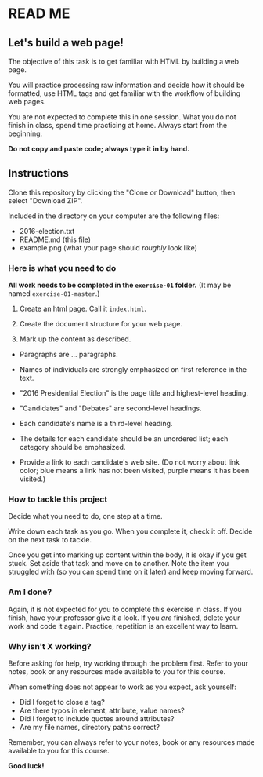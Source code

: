 # READ ME

## Let's build a web page!

The objective of this task is to get familiar with HTML by building a web page.

You will practice processing raw information and decide how it should be formatted, use HTML tags and get familiar with the workflow of building web pages.

You are not expected to complete this in one session. What you do not finish in class, spend time practicing at home. Always start from the beginning.

**Do not copy and paste code; always type it in by hand.**


## Instructions

Clone this repository by clicking the "Clone or Download" button, then select "Download ZIP".

Included in the directory on your computer are the following files:

- 2016-election.txt
- README.md (this file)
- example.png (what your page should *roughly* look like)


### Here is what you need to do

**All work needs to be completed in the `exercise-01` folder.** (It may be named `exercise-01-master`.)

1. Create an html page. Call it `index.html`.

2. Create the document structure for your web page.

3. Mark up the content as described.

  - Paragraphs are ... paragraphs.

  - Names of individuals are strongly emphasized on first reference in the text.

  - "2016 Presidential Election" is the page title and highest-level heading.

  - "Candidates" and "Debates" are second-level headings.

  - Each candidate's name is a third-level heading.

  - The details for each candidate should be an unordered list; each category should be emphasized.

  - Provide a link to each candidate's web site. (Do not worry about link color; blue means a link has not been visited, purple means it has been visited.)

### How to tackle this project

Decide what you need to do, one step at a time.

Write down each task as you go. When you complete it, check it off. Decide on the next task to tackle.

Once you get into marking up content within the body, it is okay if you get stuck. Set aside that task and move on to another. Note the item you struggled with (so you can spend time on it later) and keep moving forward.

### Am I done?

Again, it is not expected for you to complete this exercise in class.  If you finish, have your professor give it a look.  If you *are* finished, delete your work and code it again. Practice, repetition is an excellent way to learn.

### Why isn't X working?

Before asking for help, try working through the problem first. Refer to your notes, book or any resources made available to you for this course.

When something does not appear to work as you expect, ask yourself:

  - Did I forget to close a tag?
  - Are there typos in element, attribute, value names?
  - Did I forget to include quotes around attributes?
  - Are my file names, directory paths correct?

Remember, you can always refer to your notes, book or any resources made available to you for this course.

**Good luck!**
